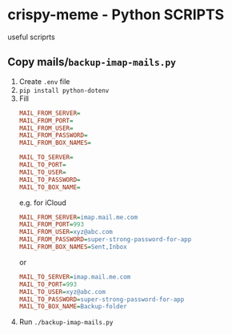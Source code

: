 # crispy-meme - Python SCRIPTS

useful scriprts

## Copy mails/`backup-imap-mails.py`

1. Create `.env` file
2. ```pip install python-dotenv```
3. Fill
    ```ini
    MAIL_FROM_SERVER=
    MAIL_FROM_PORT=
    MAIL_FROM_USER=
    MAIL_FROM_PASSWORD=
    MAIL_FROM_BOX_NAMES=

    MAIL_TO_SERVER=
    MAIL_TO_PORT=
    MAIL_TO_USER=
    MAIL_TO_PASSWORD=
    MAIL_TO_BOX_NAME=
    ```
    e.g. for iCloud
    ```ini
    MAIL_FROM_SERVER=imap.mail.me.com
    MAIL_FROM_PORT=993
    MAIL_FROM_USER=xyz@abc.com
    MAIL_FROM_PASSWORD=super-strong-password-for-app
    MAIL_FROM_BOX_NAMES=Sent,Inbox
    ```
    or
    ```ini
    MAIL_TO_SERVER=imap.mail.me.com
    MAIL_TO_PORT=993
    MAIL_TO_USER=xyz@abc.com
    MAIL_TO_PASSWORD=super-strong-password-for-app
    MAIL_TO_BOX_NAME=Backup-folder
    ```
4. Run ```./backup-imap-mails.py```
